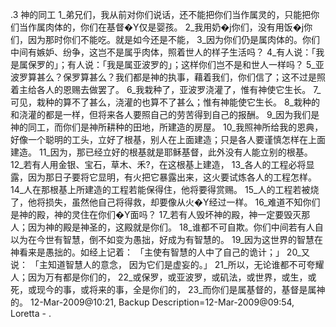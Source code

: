 .3 
神的同工 
1_弟兄们，我从前对你们说话，还不能把你们当作属灵的，只能把你们当作属肉体的，你们在基督�Y仅是婴孩。 2_我用奶�j你们，没有用饭�j你们，因为那时你们不能吃。就是如今还是不能， 3_因为你们仍是属肉体的。你们中间有嫉妒、纷争，这岂不是属乎肉体，照着世人的样子生活吗？ 4_有人说：「我是属保罗的」；有人说：「我是属亚波罗的」；这样你们岂不是和世人一样吗？ 5_亚波罗算甚么？保罗算甚么？我们都是神的执事，藉着我们，你们信了；这不过是照着主给各人的恩赐去做罢了。 6_我栽种了，亚波罗浇灌了，惟有神使它生长。 7_可见，栽种的算不了甚么，浇灌的也算不了甚么；惟有神能使它生长。 8_栽种的和浇灌的都是一样，但将来各人要照自己的劳苦得到自己的报酬。 9_因为我们是神的同工，而你们是神所耕种的田地，所建造的房屋。 
10_我照神所给我的恩典，好像一个聪明的工头，立好了根基，别人在上面建造；只是各人要谨慎怎样在上面建造。 11_因为，那已经立好的根基就是耶稣基督，此外没有人能立别的根基。 12_若有人用金银、宝石，草木、禾?，在这根基上建造， 13_各人的工程必将显露，因为那日子要将它显明，有火把它暴露出来，这火要试炼各人的工程怎样。 14_人在那根基上所建造的工程若能保得住，他将要得赏赐。 15_人的工程若被烧了，他将损失，虽然他自己将得救，却要像从火�Y经过一样。 
16_难道不知你们是神的殿，神的灵住在你们�Y面吗？ 17_若有人毁坏神的殿，神一定要毁灭那人；因为神的殿是神圣的，这殿就是你们。 
18_谁都不可自欺。你们中间若有人自以为在今世有智慧，倒不如变为愚拙，好成为有智慧的。 19_因为这世界的智慧在神看来是愚拙的。如经上记着： 
「主使有智慧的人中了自己的诡计；」 
20_又说： 
「主知道智慧人的意念， 
因为它们是虚妄的。」 
21_所以，无论谁都不可夸耀人；因为万有都是你们的， 22_或保罗，或亚波罗，或矶法，或世界，或生，或死，或现今的事，或将来的事，全是你们的， 23_而你们是属基督的，基督是属神的。 
12-Mar-2009@10:21, Backup Description=12-Mar-2009@09:54, Loretta - 
.